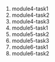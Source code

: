 1. module4-task1
2. module4-task2
3. module4-task3
4. module5-task1
5. module5-task2
6. module5-task3
7. module6-task1
8. module6-task2
